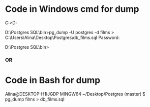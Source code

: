 # Code in Windows cmd for dump

C:\>D:

D:\Postgres SQL\bin>pg_dump -U postgres -d films > C:\Users\Alina\Desktop\Postgres\db_films.sql
Password:

D:\Postgres SQL\bin>

### OR ###

# Code in Bash  for dump

Alina@DESKTOP-H1IJGDP MINGW64 ~/Desktop/Postgres (master)
$ pg_dump films > db_films.sql
